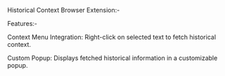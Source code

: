 Historical Context Browser Extension:-

Features:-

Context Menu Integration: Right-click on selected text to fetch historical context.

Custom Popup: Displays fetched historical information in a customizable popup.

